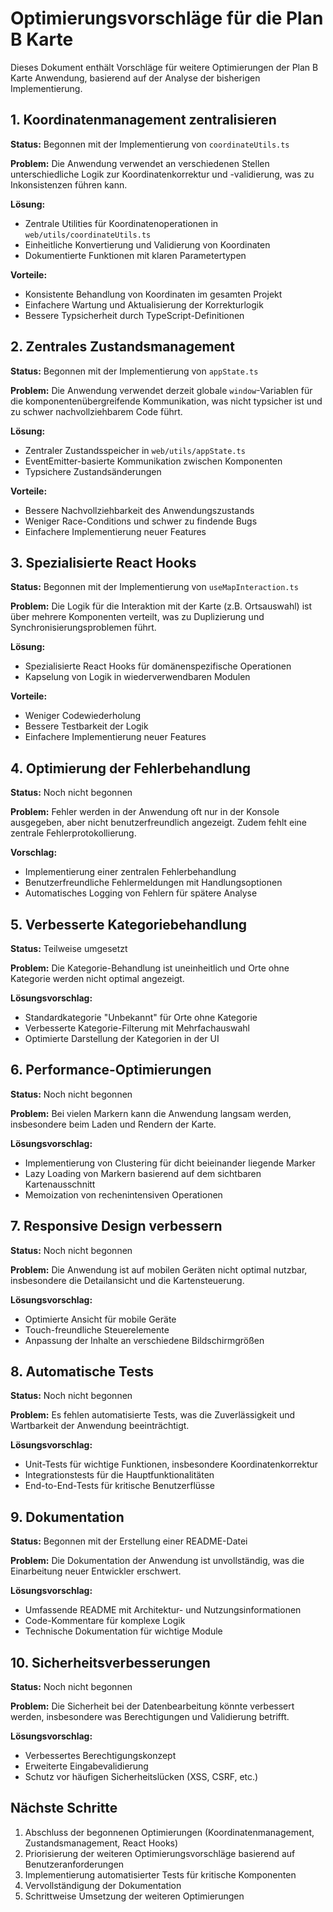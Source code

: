 # Optimierungsvorschläge für die Plan B Karte

Dieses Dokument enthält Vorschläge für weitere Optimierungen der Plan B Karte Anwendung, basierend auf der Analyse der bisherigen Implementierung.

## 1. Koordinatenmanagement zentralisieren

**Status:** Begonnen mit der Implementierung von `coordinateUtils.ts`

**Problem:**
Die Anwendung verwendet an verschiedenen Stellen unterschiedliche Logik zur Koordinatenkorrektur und -validierung, was zu Inkonsistenzen führen kann.

**Lösung:**
- Zentrale Utilities für Koordinatenoperationen in `web/utils/coordinateUtils.ts`
- Einheitliche Konvertierung und Validierung von Koordinaten
- Dokumentierte Funktionen mit klaren Parametertypen

**Vorteile:**
- Konsistente Behandlung von Koordinaten im gesamten Projekt
- Einfachere Wartung und Aktualisierung der Korrekturlogik
- Bessere Typsicherheit durch TypeScript-Definitionen

## 2. Zentrales Zustandsmanagement

**Status:** Begonnen mit der Implementierung von `appState.ts`

**Problem:**
Die Anwendung verwendet derzeit globale `window`-Variablen für die komponentenübergreifende Kommunikation, was nicht typsicher ist und zu schwer nachvollziehbarem Code führt.

**Lösung:**
- Zentraler Zustandsspeicher in `web/utils/appState.ts`
- EventEmitter-basierte Kommunikation zwischen Komponenten
- Typsichere Zustandsänderungen

**Vorteile:**
- Bessere Nachvollziehbarkeit des Anwendungszustands
- Weniger Race-Conditions und schwer zu findende Bugs
- Einfachere Implementierung neuer Features

## 3. Spezialisierte React Hooks

**Status:** Begonnen mit der Implementierung von `useMapInteraction.ts`

**Problem:**
Die Logik für die Interaktion mit der Karte (z.B. Ortsauswahl) ist über mehrere Komponenten verteilt, was zu Duplizierung und Synchronisierungsproblemen führt.

**Lösung:**
- Spezialisierte React Hooks für domänenspezifische Operationen
- Kapselung von Logik in wiederverwendbaren Modulen

**Vorteile:**
- Weniger Codewiederholung
- Bessere Testbarkeit der Logik
- Einfachere Implementierung neuer Features

## 4. Optimierung der Fehlerbehandlung

**Status:** Noch nicht begonnen

**Problem:**
Fehler werden in der Anwendung oft nur in der Konsole ausgegeben, aber nicht benutzerfreundlich angezeigt. Zudem fehlt eine zentrale Fehlerprotokollierung.

**Vorschlag:**
- Implementierung einer zentralen Fehlerbehandlung
- Benutzerfreundliche Fehlermeldungen mit Handlungsoptionen
- Automatisches Logging von Fehlern für spätere Analyse

## 5. Verbesserte Kategoriebehandlung

**Status:** Teilweise umgesetzt

**Problem:**
Die Kategorie-Behandlung ist uneinheitlich und Orte ohne Kategorie werden nicht optimal angezeigt.

**Lösungsvorschlag:**
- Standardkategorie "Unbekannt" für Orte ohne Kategorie
- Verbesserte Kategorie-Filterung mit Mehrfachauswahl
- Optimierte Darstellung der Kategorien in der UI

## 6. Performance-Optimierungen

**Status:** Noch nicht begonnen

**Problem:**
Bei vielen Markern kann die Anwendung langsam werden, insbesondere beim Laden und Rendern der Karte.

**Lösungsvorschlag:**
- Implementierung von Clustering für dicht beieinander liegende Marker
- Lazy Loading von Markern basierend auf dem sichtbaren Kartenausschnitt
- Memoization von rechenintensiven Operationen

## 7. Responsive Design verbessern

**Status:** Noch nicht begonnen

**Problem:**
Die Anwendung ist auf mobilen Geräten nicht optimal nutzbar, insbesondere die Detailansicht und die Kartensteuerung.

**Lösungsvorschlag:**
- Optimierte Ansicht für mobile Geräte
- Touch-freundliche Steuerelemente
- Anpassung der Inhalte an verschiedene Bildschirmgrößen

## 8. Automatische Tests

**Status:** Noch nicht begonnen

**Problem:**
Es fehlen automatisierte Tests, was die Zuverlässigkeit und Wartbarkeit der Anwendung beeinträchtigt.

**Lösungsvorschlag:**
- Unit-Tests für wichtige Funktionen, insbesondere Koordinatenkorrektur
- Integrationstests für die Hauptfunktionalitäten
- End-to-End-Tests für kritische Benutzerflüsse

## 9. Dokumentation

**Status:** Begonnen mit der Erstellung einer README-Datei

**Problem:**
Die Dokumentation der Anwendung ist unvollständig, was die Einarbeitung neuer Entwickler erschwert.

**Lösungsvorschlag:**
- Umfassende README mit Architektur- und Nutzungsinformationen
- Code-Kommentare für komplexe Logik
- Technische Dokumentation für wichtige Module

## 10. Sicherheitsverbesserungen

**Status:** Noch nicht begonnen

**Problem:**
Die Sicherheit bei der Datenbearbeitung könnte verbessert werden, insbesondere was Berechtigungen und Validierung betrifft.

**Lösungsvorschlag:**
- Verbessertes Berechtigungskonzept
- Erweiterte Eingabevalidierung
- Schutz vor häufigen Sicherheitslücken (XSS, CSRF, etc.)

## Nächste Schritte

1. Abschluss der begonnenen Optimierungen (Koordinatenmanagement, Zustandsmanagement, React Hooks)
2. Priorisierung der weiteren Optimierungsvorschläge basierend auf Benutzeranforderungen
3. Implementierung automatisierter Tests für kritische Komponenten
4. Vervollständigung der Dokumentation
5. Schrittweise Umsetzung der weiteren Optimierungen 
